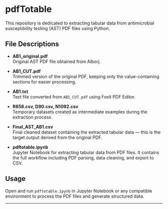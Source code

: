 # pdfTotable

This repository is dedicated to extracting tabular data from antimicrobial susceptibility testing (AST) PDF files using Python.

## File Descriptions

- **AB1_original.pdf**  
  Original AST PDF file obtained from Alborj.

- **AB1_CUT.pdf**  
  Trimmed version of the original PDF, keeping only the value-containing sections for easier processing.

- **AB1.txt**  
  Text file converted from `AB1_CUT.pdf` using Foxit PDF Editor.

- **R858.csv, D90.csv, N1092.csv**  
  Temporary datasets created as intermediate examples during the extraction process.

- **Final_AST_AB1.csv**  
  Final cleaned dataset containing the extracted tabular data — this is the target output derived from the original PDF.

- **pdftotable.ipynb**  
  Jupyter Notebook for extracting tabular data from PDF files. It contains the full workflow including PDF parsing, data cleaning, and export to CSV.

## Usage

Open and run `pdftotable.ipynb` in Jupyter Notebook or any compatible environment to process the PDF files and generate structured data.

---

